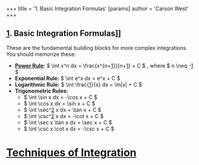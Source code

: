 +++
 title = '1. Basic Integration Formulas'
[params]
	author = 'Carson West'
+++
## [1](./../1/). Basic Integration Formulas]] 
These are the fundamental building blocks for more complex integrations.  You should memorize these:

* **[Power Rule](./../power-rule/):**  $ \int x^n dx = \frac{x^{n+[1](./../1/)}}{n+[1](./../1/)} + C $ , where  $ n \neq -[1](./../1/) $ 
* **Exponential Rule:**  $ \int e^x dx = e^x + C $ 
* **Logarithmic Rule:**  $ \int \frac{[1](./../1/)}{x} dx = \ln|x| + C $ 
* **Trigonometric Rules:**
    *  $ \int \sin x dx = -\cos x + C $ 
    *  $ \int \cos x dx = \sin x + C $ 
    *  $ \int \sec^[2](./../2/) x dx = \tan x + C $ 
    *  $ \int \csc^[2](./../2/) x dx = -\cot x + C $ 
    *  $ \int \sec x \tan x dx = \sec x + C $ 
    *  $ \int \csc x \cot x dx = -\csc x + C $ 

# [Techniques of Integration](./../techniques-of-integration/)